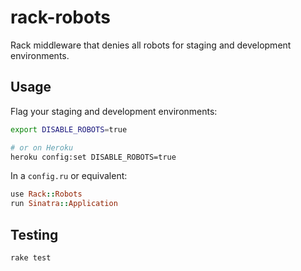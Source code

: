 rack-robots
===========

Rack middleware that denies all robots for staging and development environments.

Usage
-----

Flag your staging and development environments:

``` bash
export DISABLE_ROBOTS=true

# or on Heroku
heroku config:set DISABLE_ROBOTS=true
```

In a `config.ru` or equivalent:

``` ruby
use Rack::Robots
run Sinatra::Application
```

Testing
-------

``` bash
rake test
```
